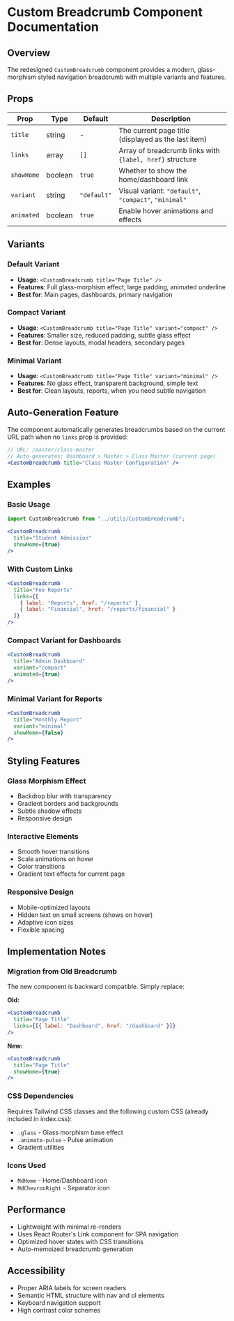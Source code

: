 # Custom Breadcrumb Component Documentation

## Overview
The redesigned `CustomBreadcrumb` component provides a modern, glass-morphism styled navigation breadcrumb with multiple variants and features.

## Props

| Prop | Type | Default | Description |
|------|------|---------|-------------|
| `title` | string | - | The current page title (displayed as the last item) |
| `links` | array | `[]` | Array of breadcrumb links with `{label, href}` structure |
| `showHome` | boolean | `true` | Whether to show the home/dashboard link |
| `variant` | string | `"default"` | Visual variant: `"default"`, `"compact"`, `"minimal"` |
| `animated` | boolean | `true` | Enable hover animations and effects |

## Variants

### Default Variant
- **Usage**: `<CustomBreadcrumb title="Page Title" />`
- **Features**: Full glass-morphism effect, large padding, animated underline
- **Best for**: Main pages, dashboards, primary navigation

### Compact Variant
- **Usage**: `<CustomBreadcrumb title="Page Title" variant="compact" />`
- **Features**: Smaller size, reduced padding, subtle glass effect
- **Best for**: Dense layouts, modal headers, secondary pages

### Minimal Variant
- **Usage**: `<CustomBreadcrumb title="Page Title" variant="minimal" />`
- **Features**: No glass effect, transparent background, simple text
- **Best for**: Clean layouts, reports, when you need subtle navigation

## Auto-Generation Feature

The component automatically generates breadcrumbs based on the current URL path when no `links` prop is provided:

```jsx
// URL: /master/class-master
// Auto-generates: Dashboard > Master > Class Master (current page)
<CustomBreadcrumb title="Class Master Configuration" />
```

## Examples

### Basic Usage
```jsx
import CustomBreadcrumb from "../utils/CustomBreadcrumb";

<CustomBreadcrumb
  title="Student Admission"
  showHome={true}
/>
```

### With Custom Links
```jsx
<CustomBreadcrumb
  title="Fee Reports"
  links={[
    { label: "Reports", href: "/reports" },
    { label: "Financial", href: "/reports/financial" }
  ]}
/>
```

### Compact Variant for Dashboards
```jsx
<CustomBreadcrumb
  title="Admin Dashboard"
  variant="compact"
  animated={true}
/>
```

### Minimal Variant for Reports
```jsx
<CustomBreadcrumb
  title="Monthly Report"
  variant="minimal"
  showHome={false}
/>
```

## Styling Features

### Glass Morphism Effect
- Backdrop blur with transparency
- Gradient borders and backgrounds
- Subtle shadow effects
- Responsive design

### Interactive Elements
- Smooth hover transitions
- Scale animations on hover
- Color transitions
- Gradient text effects for current page

### Responsive Design
- Mobile-optimized layouts
- Hidden text on small screens (shows on hover)
- Adaptive icon sizes
- Flexible spacing

## Implementation Notes

### Migration from Old Breadcrumb
The new component is backward compatible. Simply replace:

**Old:**
```jsx
<CustomBreadcrumb
  title="Page Title"
  links={[{ label: "Dashboard", href: "/dashboard" }]}
/>
```

**New:**
```jsx
<CustomBreadcrumb
  title="Page Title"
  showHome={true}
/>
```

### CSS Dependencies
Requires Tailwind CSS classes and the following custom CSS (already included in index.css):
- `.glass` - Glass morphism base effect
- `.animate-pulse` - Pulse animation
- Gradient utilities

### Icons Used
- `MdHome` - Home/Dashboard icon
- `MdChevronRight` - Separator icon

## Performance
- Lightweight with minimal re-renders
- Uses React Router's Link component for SPA navigation
- Optimized hover states with CSS transitions
- Auto-memoized breadcrumb generation

## Accessibility
- Proper ARIA labels for screen readers
- Semantic HTML structure with nav and ol elements
- Keyboard navigation support
- High contrast color schemes
